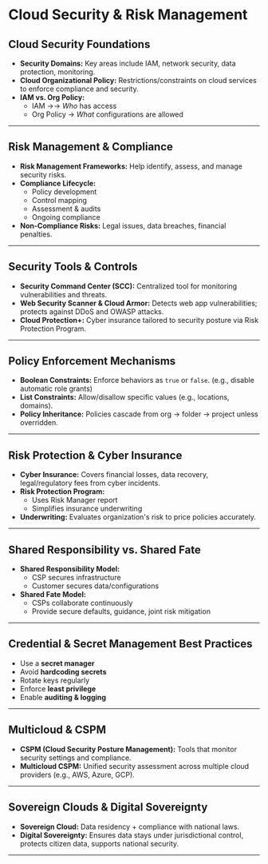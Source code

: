 # Cloud Security & Risk Management

## Cloud Security Foundations
- **Security Domains:** Key areas include IAM, network security, data protection, monitoring.
- **Cloud Organizational Policy:** Restrictions/constraints on cloud services to enforce compliance and security.
- **IAM vs. Org Policy:**
  - IAM →&rarr; *Who* has access
  - Org Policy → *What* configurations are allowed

---

## Risk Management & Compliance
- **Risk Management Frameworks:** Help identify, assess, and manage security risks.
- **Compliance Lifecycle:**
  - Policy development
  - Control mapping
  - Assessment & audits
  - Ongoing compliance
- **Non-Compliance Risks:** Legal issues, data breaches, financial penalties.

---

## Security Tools & Controls
- **Security Command Center (SCC):** Centralized tool for monitoring vulnerabilities and threats.
- **Web Security Scanner & Cloud Armor:** Detects web app vulnerabilities; protects against DDoS and OWASP attacks.
- **Cloud Protection+:** Cyber insurance tailored to security posture via Risk Protection Program.

---

## Policy Enforcement Mechanisms
- **Boolean Constraints:** Enforce behaviors as `true` or `false`. (e.g., disable automatic role grants)
- **List Constraints:** Allow/disallow specific values (e.g., locations, domains).
- **Policy Inheritance:** Policies cascade from org → folder → project unless overridden.

---

## Risk Protection & Cyber Insurance
- **Cyber Insurance:** Covers financial losses, data recovery, legal/regulatory fees from cyber incidents.
- **Risk Protection Program:**
  - Uses Risk Manager report
  - Simplifies insurance underwriting
- **Underwriting:** Evaluates organization's risk to price policies accurately.

---

## Shared Responsibility vs. Shared Fate
- **Shared Responsibility Model:**
  - CSP secures infrastructure
  - Customer secures data/configurations
- **Shared Fate Model:**
  - CSPs collaborate continuously
  - Provide secure defaults, guidance, joint risk mitigation

---

## Credential & Secret Management Best Practices
- Use a **secret manager**
- Avoid **hardcoding secrets**
- Rotate keys regularly
- Enforce **least privilege**
- Enable **auditing & logging**

---

## Multicloud & CSPM
- **CSPM (Cloud Security Posture Management):** Tools that monitor security settings and compliance.
- **Multicloud CSPM:** Unified security assessment across multiple cloud providers (e.g., AWS, Azure, GCP).

---

## Sovereign Clouds & Digital Sovereignty
- **Sovereign Cloud:** Data residency + compliance with national laws.
- **Digital Sovereignty:** Ensures data stays under jurisdictional control, protects citizen data, supports national security.

---

